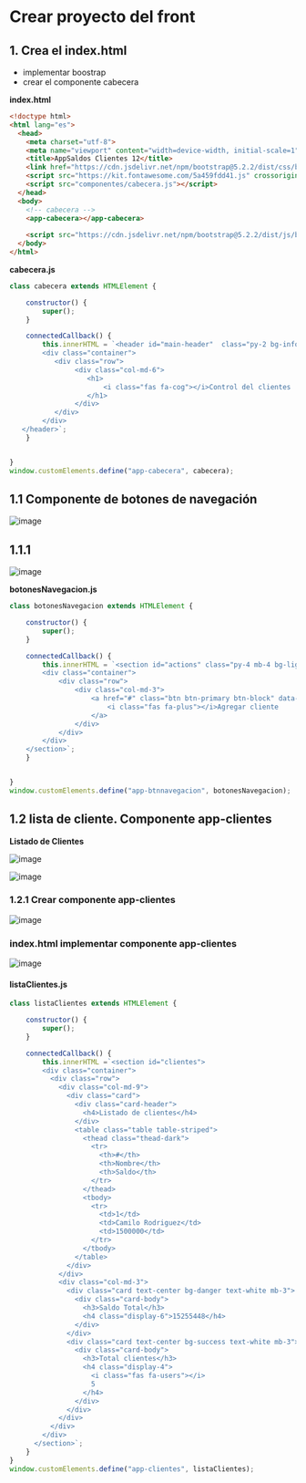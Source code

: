# Crear proyecto del front

## 1. Crea el index.html 

- implementar boostrap
- crear el componente cabecera

**index.html**

```Html
<!doctype html>
<html lang="es">
  <head>
    <meta charset="utf-8">
    <meta name="viewport" content="width=device-width, initial-scale=1">
    <title>AppSaldos Clientes 12</title>
    <link href="https://cdn.jsdelivr.net/npm/bootstrap@5.2.2/dist/css/bootstrap.min.css" rel="stylesheet" integrity="sha384-Zenh87qX5JnK2Jl0vWa8Ck2rdkQ2Bzep5IDxbcnCeuOxjzrPF/et3URy9Bv1WTRi" crossorigin="anonymous">
    <script src="https://kit.fontawesome.com/5a459fdd41.js" crossorigin="anonymous"></script>
    <script src="componentes/cabecera.js"></script>
  </head>
  <body>
    <!-- cabecera -->
    <app-cabecera></app-cabecera>
    
    <script src="https://cdn.jsdelivr.net/npm/bootstrap@5.2.2/dist/js/bootstrap.bundle.min.js" integrity="sha384-OERcA2EqjJCMA+/3y+gxIOqMEjwtxJY7qPCqsdltbNJuaOe923+mo//f6V8Qbsw3" crossorigin="anonymous"></script>
  </body>
</html>
```
**cabecera.js**

```Javascript
class cabecera extends HTMLElement {

    constructor() {
        super();
    }

    connectedCallback() {
        this.innerHTML = `<header id="main-header"  class="py-2 bg-info text-white">
        <div class="container">
           <div class="row">
                <div class="col-md-6">
                   <h1>
                       <i class="fas fa-cog"></i>Control del clientes
                   </h1>
                </div>
           </div>
        </div>
   </header>`;
    }


}
window.customElements.define("app-cabecera", cabecera);

```

## 1.1 Componente de botones de navegación

![image](https://user-images.githubusercontent.com/31961588/195737633-80acde40-aff7-4e9d-ab64-a6b13ff3ebeb.png)

## 1.1.1 

![image](https://user-images.githubusercontent.com/31961588/195737670-7e6a0136-fcf6-43a0-971f-8faf65748d89.png)

**botonesNavegacion.js**

```Javascript
class botonesNavegacion extends HTMLElement {

    constructor() {
        super();
    }

    connectedCallback() {
        this.innerHTML = `<section id="actions" class="py-4 mb-4 bg-ligth">
        <div class="container">
            <div class="row">
                <div class="col-md-3">
                    <a href="#" class="btn btn-primary btn-block" data-toggle="modal" data-target="#agregarClienteModal">
                        <i class="fas fa-plus"></i>Agregar cliente
                    </a>
                </div>
            </div>
        </div>
    </section>`;
    }


}
window.customElements.define("app-btnnavegacion", botonesNavegacion);
```

## 1.2 lista de cliente. Componente app-clientes

**Listado de Clientes**

![image](https://user-images.githubusercontent.com/31961588/195954792-00a8a993-ff4c-438b-9cdb-b320c4080c3a.png)

![image](https://user-images.githubusercontent.com/31961588/195954976-a7b0725d-32e9-4f79-a4d0-dc05bf11d01c.png)

### 1.2.1 Crear componente app-clientes

![image](https://user-images.githubusercontent.com/31961588/195955429-397124b7-1dc0-403b-ab1a-bfd49986f332.png)

### index.html implementar componente app-clientes

![image](https://user-images.githubusercontent.com/31961588/195955518-b4e1cd94-d5cf-4967-abd9-b16374fc690b.png)

#### listaClientes.js

```JavaScript
class listaClientes extends HTMLElement {

    constructor() {
        super();
    }

    connectedCallback() {
        this.innerHTML =`<section id="clientes">
        <div class="container">
          <div class="row">
            <div class="col-md-9">
              <div class="card">
                <div class="card-header">
                  <h4>Listado de clientes</h4>
                </div>
                <table class="table table-striped">
                  <thead class="thead-dark">
                    <tr>
                      <th>#</th>
                      <th>Nombre</th>
                      <th>Saldo</th>
                    </tr>
                  </thead>
                  <tbody>
                    <tr>
                      <td>1</td>
                      <td>Camilo Rodriguez</td>
                      <td>1500000</td>
                    </tr>
                  </tbody>
                </table>
              </div>
            </div>
            <div class="col-md-3">
              <div class="card text-center bg-danger text-white mb-3">
                <div class="card-body">
                  <h3>Saldo Total</h3>
                  <h4 class="display-6">15255448</h4>
                </div>
              </div>
              <div class="card text-center bg-success text-white mb-3">
                <div class="card-body">
                  <h3>Total clientes</h3>
                  <h4 class="display-4">
                    <i class="fas fa-users"></i>
                    5
                  </h4>
                </div>
              </div>
            </div>
          </div>
        </div>
      </section>`;
    }
}
window.customElements.define("app-clientes", listaClientes);

```

